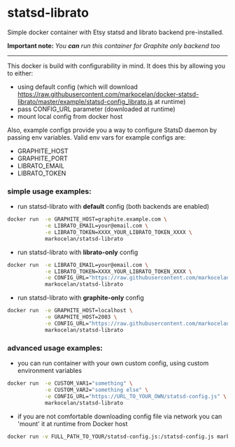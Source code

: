 # statsd-librato
Simple docker container with Etsy statsd and librato backend pre-installed.



**Important note:** _You **can** run this container for Graphite only backend too_


--------
This docker is build with configurability in mind. It does this by allowing you to either:

  * using default config (which will download https://raw.githubusercontent.com/markocelan/docker-statsd-librato/master/example/statsd-config_librato.js at runtime)
  * pass CONFIG_URL parameter (downloaded at runtime)
  * mount local config from docker host

Also, example configs provide you a way to configure StatsD daemon by passing env variables. Valid env vars for example configs are:
  * GRAPHITE_HOST
  * GRAPHITE_PORT
  * LIBRATO_EMAIL
  * LIBRATO_TOKEN


### simple usage examples:
  * run statsd-librato with **default** config (both backends are enabled)
```bash
docker run  -e GRAPHITE_HOST=graphite.example.com \
            -e LIBRATO_EMAIL=your@email.com \
            -e LIBRATO_TOKEN=XXXX_YOUR_LIBRATO_TOKEN_XXXX \
            markocelan/statsd-librato
```

  * run statsd-librato with **librato-only** config
```bash
docker run  -e LIBRATO_EMAIL=your@email.com \
            -e LIBRATO_TOKEN=XXXX_YOUR_LIBRATO_TOKEN_XXXX \
            -e CONFIG_URL="https://raw.githubusercontent.com/markocelan/docker-statsd-librato/master/example/statsd-config_librato.js" \
            markocelan/statsd-librato
```

  * run statsd-librato with **graphite-only** config
```bash
docker run  -e GRAPHITE_HOST=localhost \
            -e GRAPHITE_HOST=2003 \
            -e CONFIG_URL="https://raw.githubusercontent.com/markocelan/docker-statsd-librato/master/example/statsd-config_graphite.js" \
            markocelan/statsd-librato
```


### advanced usage examples:
* you can run container with your own custom config, using custom environment variables
```bash
docker run  -e CUSTOM_VAR1="something" \
            -e CUSTOM_VAR2="something else" \
            -e CONFIG_URL="https://URL_TO_YOUR_OWN/statsd-config.js" \
            markocelan/statsd-librato
```

  * if you are not comfortable downloading config file via network you can 'mount' it at runtime from Docker host
```bash
docker run -v FULL_PATH_TO_YOUR/statsd-config.js:/statsd-config.js markocelan/statsd-librato
```

